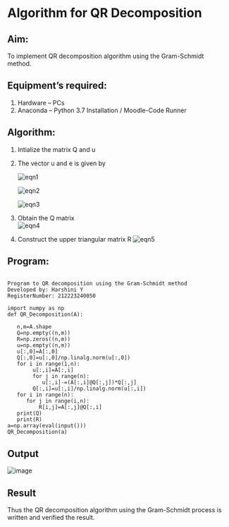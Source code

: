 # Algorithm for QR Decomposition
## Aim:
To implement QR decomposition algorithm using the Gram-Schmidt method.
## Equipment’s required:
1.	Hardware – PCs
2.	Anaconda – Python 3.7 Installation / Moodle-Code Runner
## Algorithm:
1.	Intialize the matrix Q and u
2.	The vector u and e is given by

    ![eqn1](./ex4.jpg)

    ![eqn2](./ex6.jpg)

    ![eqn3](./ex3.jpg)

3.	Obtain the Q matrix   
    ![eqn4](./ex1.jpg)
4.	Construct the upper triangular matrix R
    ![eqn5](./ex2.jpg)



## Program:
```

Program to QR decomposition using the Gram-Schmidt method
Developed by: Harshini Y
RegisterNumber: 212223240050

import numpy as np
def QR_Decomposition(A):
    
   n,m=A.shape
   Q=np.empty((n,m))
   R=np.zeros((n,m))
   u=np.empty((n,m))
   u[:,0]=A[:,0]
   Q[:,0]=u[:,0]/np.linalg.norm(u[:,0])
   for i in range(1,n):
        u[:,i]=A[:,i]
        for j in range(n):
           u[:,i]-=(A[:,i]@Q[:,j])*Q[:,j]
        Q[:,i]=u[:,i]/np.linalg.norm(u[:,i])
   for i in range(n):
      for j in range(i,n):
          R[i,j]=A[:,j]@Q[:,i]
   print(Q)
   print(R)
a=np.array(eval(input()))
QR_Decomposition(a)
```

## Output
![image](https://github.com/harshiniyu/QRdecomposition/assets/144979786/d3a19b40-0d44-4b5c-b5af-948dc4ebe306)




## Result
Thus the QR decomposition algorithm using the Gram-Schmidt process is written and verified the result.
